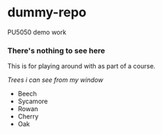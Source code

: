 # dummy-repo
PU5050 demo work

### There's nothing to see here ###
This is for playing around with as part of a course.

*Trees i can see from my window*
- Beech
- Sycamore
- Rowan
- Cherry
- Oak
